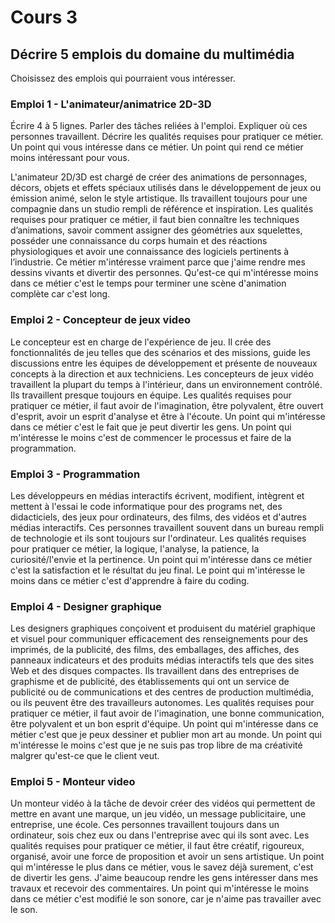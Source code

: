 # Cours 3
## Décrire 5 emplois du domaine du multimédia
Choisissez des emplois qui pourraient vous intéresser. 

### Emploi 1 - L'animateur/animatrice 2D-3D
Écrire 4 à 5 lignes. Parler des tâches reliées à l'emploi. Expliquer où ces personnes travaillent. Décrire les qualités requises pour pratiquer ce métier. Un point qui vous intéresse dans ce métier. Un point qui rend ce métier moins intéressant pour vous. 

L'animateur 2D/3D est chargé de créer des animations de personnages, décors, objets et effets spéciaux utilisés dans le développement de jeux ou émission animé, selon le style artistique. Ils travaillent toujours pour une compagnie dans un studio rempli de référence et inspiration. Les qualités requises pour pratiquer ce métier, il faut bien connaître les techniques d’animations, savoir comment assigner des géométries aux squelettes, posséder une connaissance du corps humain et des réactions physiologiques et avoir une connaissance des logiciels pertinents à l’industrie. Ce métier m'intéresse vraiment parce que j'aime rendre mes dessins vivants et divertir des personnes. Qu'est-ce qui m'intéresse moins dans ce métier c'est le temps pour terminer une scène d'animation complète car c'est long.

### Emploi 2 - Concepteur de jeux video
Le concepteur est en charge de l'expérience de jeu. Il crée des fonctionnalités de jeu telles que des scénarios et des missions, guide les discussions entre les équipes de développement et présente de nouveaux concepts à la direction et aux techniciens. Les concepteurs de jeux vidéo travaillent la plupart du temps à l'intérieur, dans un environnement contrôlé. Ils travaillent presque toujours en équipe. Les qualités requises pour pratiquer ce métier, il faut avoir de l'imagination, être polyvalent, être ouvert d'esprit, avoir un esprit d'analyse et être à l'écoute. Un point qui m'intéresse dans ce métier c'est le fait que je peut divertir les gens. Un point qui m'intéresse le moins c'est de commencer le processus et faire de la programmation.

### Emploi 3 - Programmation 
Les développeurs en médias interactifs écrivent, modifient, intègrent et mettent à l'essai le code informatique pour des programs net, des didacticiels, des jeux pour ordinateurs, des films, des vidéos et d'autres médias interactifs. Ces personnes travaillent souvent dans un bureau rempli de technologie et ils sont toujours sur l'ordinateur. Les qualités requises pour pratiquer ce métier, la logique, l'analyse, la patience, la curiosité/l'envie et la pertinence. Un point qui m'intéresse dans ce métier c'est la satisfaction et le résultat du jeu final. Le point qui m'intéresse le moins dans ce métier c'est d'apprendre à faire du coding.

### Emploi 4 - Designer graphique
Les designers graphiques conçoivent et produisent du matériel graphique et visuel pour communiquer efficacement des renseignements pour des imprimés, de la publicité, des films, des emballages, des affiches, des panneaux indicateurs et des produits médias interactifs tels que des sites Web et des disques compactes. Ils travaillent dans des entreprises de graphisme et de publicité, des établissements qui ont un service de publicité ou de communications et des centres de production multimédia, ou ils peuvent être des travailleurs autonomes. Les qualités requises pour pratiquer ce métier, il faut avoir de l'imagination, une bonne communication, être polyvalent et un bon esprit d'équipe. Un point qui m'intéresse dans ce métier c'est que je peux dessiner et publier mon art au monde. Un point qui m'intéresse le moins c'est que je ne suis pas trop libre de ma créativité malgrer qu'est-ce que le client veut.

### Emploi 5 - Monteur video
Un monteur vidéo à la tâche de devoir créer des vidéos qui permettent de mettre en avant une marque, un jeu vidéo, un message publicitaire, une entreprise, une école. Ces personnes travaillent toujours dans un ordinateur, sois chez eux ou dans l'entreprise avec qui ils sont avec. Les qualités requises pour pratiquer ce métier, il faut être créatif, rigoureux, organisé, avoir une force de proposition et avoir un sens artistique. Un point qui m'intéresse le plus dans ce métier, vous le savez déjà surement, c'est de divertir les gens. J'aime beaucoup rendre les gens intéresser dans mes travaux et recevoir des commentaires. Un point qui m'intéresse le moins dans ce métier c'est modifié le son sonore, car je n'aime pas travailler avec le son.

